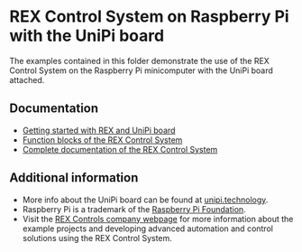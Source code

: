 REX Control System on Raspberry Pi with the UniPi board
=======================================================

The examples contained in this folder demonstrate the use of the REX Control 
System on the Raspberry Pi minicomputer with the UniPi board attached.

## Documentation ##

- [Getting started with REX and UniPi board](http://www.rexcontrols.com/media/DOC/ENGLISH/REX_Getting_Started_UniPi_ENG.pdf)
- [Function blocks of the REX Control System](http://www.rexcontrols.com/media/HTML/DOC/ENGLISH/index.html)
- [Complete documentation of the REX Control System](http://www.rexcontrols.com/documentation-and-support)

## Additional information ##

- More info about the UniPi board can be found at [unipi.technology](http://www.unipi.technology).
- Raspberry Pi is a trademark of the [Raspberry Pi Foundation](http://www.raspberrypi.org).
- Visit the [REX Controls company webpage](http://www.rexcontrols.com) 
for more information about the example projects and developing advanced 
automation and control solutions using the REX Control System.